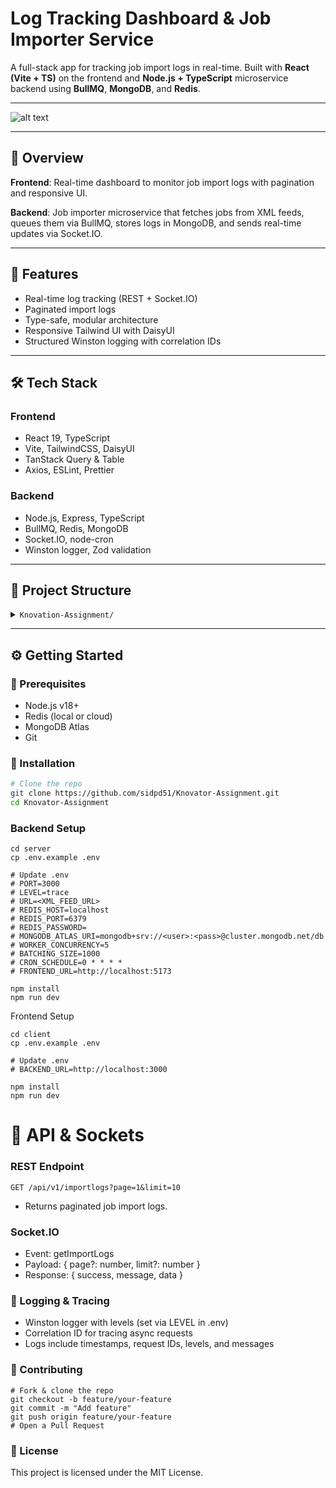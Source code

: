 # Log Tracking Dashboard & Job Importer Service

A full-stack app for tracking job import logs in real-time. Built with **React (Vite + TS)** on the frontend and **Node.js + TypeScript** microservice backend using **BullMQ**, **MongoDB**, and **Redis**.

---

![alt text](<docs/Screenshot 2025-07-29 at 6.21.03 PM.png>)

---

## 🧾 Overview

**Frontend**: Real-time dashboard to monitor job import logs with pagination and responsive UI.

**Backend**: Job importer microservice that fetches jobs from XML feeds, queues them via BullMQ, stores logs in MongoDB, and sends real-time updates via Socket.IO.

---

## 🚀 Features

-   Real-time log tracking (REST + Socket.IO)
-   Paginated import logs
-   Type-safe, modular architecture
-   Responsive Tailwind UI with DaisyUI
-   Structured Winston logging with correlation IDs

---

## 🛠️ Tech Stack

### Frontend

-   React 19, TypeScript
-   Vite, TailwindCSS, DaisyUI
-   TanStack Query & Table
-   Axios, ESLint, Prettier

### Backend

-   Node.js, Express, TypeScript
-   BullMQ, Redis, MongoDB
-   Socket.IO, node-cron
-   Winston logger, Zod validation

---

## 📁 Project Structure

<details>
<summary><code>Knovation-Assignment/</code></summary>

```text
client/
├── public/
├── src/
│   ├── assets/
│   ├── components/
│   │   ├── DataTable/
│   │   ├── Navbar/
│   │   └── common/
│   ├── hooks/
│   ├── lib/
│   ├── pages/
│   ├── types/
│   ├── App.tsx
│   └── main.tsx
├── .env.example
server/
├── src/
│   ├── config/
│   ├── controllers/
│   ├── cronJobs/
│   ├── dtos/
│   ├── middlewares/
│   ├── models/
│   ├── producers/
│   ├── queues/
│   ├── repositories/
│   ├── routers/
│   ├── services/
│   ├── utils/
│   ├── validators/
│   └── workers/
├── server.ts
└── .env.example
```
</details>

---

## ⚙️ Getting Started

### 🧩 Prerequisites

-   Node.js v18+
-   Redis (local or cloud)
-   MongoDB Atlas
-   Git

### 🔧 Installation

```bash
# Clone the repo
git clone https://github.com/sidpd51/Knovator-Assignment.git
cd Knovator-Assignment
```

### Backend Setup

```
cd server
cp .env.example .env

# Update .env
# PORT=3000
# LEVEL=trace
# URL=<XML_FEED_URL>
# REDIS_HOST=localhost
# REDIS_PORT=6379
# REDIS_PASSWORD=
# MONGODB_ATLAS_URI=mongodb+srv://<user>:<pass>@cluster.mongodb.net/db
# WORKER_CONCURRENCY=5
# BATCHING_SIZE=1000
# CRON_SCHEDULE=0 * * * *
# FRONTEND_URL=http://localhost:5173

npm install
npm run dev
```

Frontend Setup

```
cd client
cp .env.example .env

# Update .env
# BACKEND_URL=http://localhost:3000

npm install
npm run dev
```

# 📡 API & Sockets

### REST Endpoint

```
GET /api/v1/importlogs?page=1&limit=10
```

-   Returns paginated job import logs.

### Socket.IO

-   Event: getImportLogs
-   Payload: { page?: number, limit?: number }
-   Response: { success, message, data }

### 🧾 Logging & Tracing

-   Winston logger with levels (set via LEVEL in .env)
-   Correlation ID for tracing async requests
-   Logs include timestamps, request IDs, levels, and messages

### 🤝 Contributing

```
# Fork & clone the repo
git checkout -b feature/your-feature
git commit -m "Add feature"
git push origin feature/your-feature
# Open a Pull Request
```

### 📄 License

This project is licensed under the MIT License.
